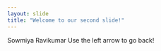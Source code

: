 ```yaml
---
layout: slide
title: "Welcome to our second slide!"
---
```

Sowmiya Ravikumar
Use the left arrow to go back!
